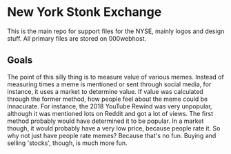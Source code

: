 # New York Stonk Exchange
This is the main repo for support files for the NYSE, mainly logos and design stuff. All primary files are stored on 000webhost.

## Goals
The point of this silly thing is to measure value of various memes. Instead of measuring times a meme is mentioned or sent through social media, for instance, it uses a market to determine value. If value was calculated through the former method, how people feel about the meme could be innacurate. For instance, the 2018 YouTube Rewind was very unpopular, although it was mentioned lots on Reddit and got a lot of views. The first method probably would have determined it to be popular. In a market though, it would probably have a very low price, because people rate it. So why not just have people rate memes? Because that's no fun. Buying and selling 'stocks', though, is much more fun.
